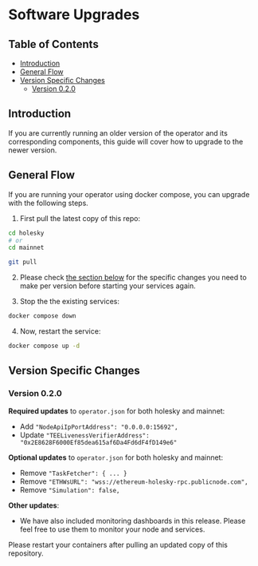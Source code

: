 # Software Upgrades

## Table of Contents <!-- omit in toc -->
- [Introduction](#introduction)
- [General Flow](#general-flow)
- [Version Specific Changes](#version-specific-changes)
  - [Version 0.2.0](#version-020)


## Introduction
If you are currently running an older version of the operator and its corresponding components, this guide will cover how to upgrade to the newer version.

## General Flow
If you are running your operator using docker compose, you can upgrade with the following steps.

1. First pull the latest copy of this repo:

```bash
cd holesky
# or
cd mainnet

git pull
```

2. Please check [the section below](#version-specific-changes) for the specific changes you need to make per version before starting your services again.

3. Stop the the existing services:

```bash
docker compose down
```

4. Now, restart the service:
```bash
docker compose up -d
```


## Version Specific Changes

### Version 0.2.0

**Required updates** to `operator.json` for both holesky and mainnet:
- Add `"NodeApiIpPortAddress": "0.0.0.0:15692",`
- Update `"TEELivenessVerifierAddress": "0x2E8628F6000Ef85dea615af6Da4Fd6dF4fD149e6"`

**Optional updates** to `operator.json` for both holesky and mainnet:
- Remove `"TaskFetcher": { ... }`
- Remove `"ETHWsURL": "wss://ethereum-holesky-rpc.publicnode.com", `
- Remove `"Simulation": false,`

**Other updates**:
- We have also included monitoring dashboards in this release. Please feel free to use them to monitor your node and services.


Please restart your containers after pulling an updated copy of this repository.
